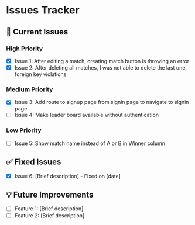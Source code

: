 # Issues Tracker

## 🐛 Current Issues

### High Priority
- [X] Issue 1: After editing a match, creating match button is throwing an error
- [X] Issue 2: After deleting all matches, I was not able to delete the last one, foreign key violations

### Medium Priority  
- [X] Issue 3: Add route to signup page from signin page to navigate to signin page
- [ ] Issue 4: Make leader board available without authentication

### Low Priority
- [ ] Issue 5: Show match name instead of A or B in Winner column

## ✅ Fixed Issues
- [x] Issue 6: [Brief description] - Fixed on [date]

## 💡 Future Improvements
- [ ] Feature 1: [Brief description]
- [ ] Feature 2: [Brief description]
